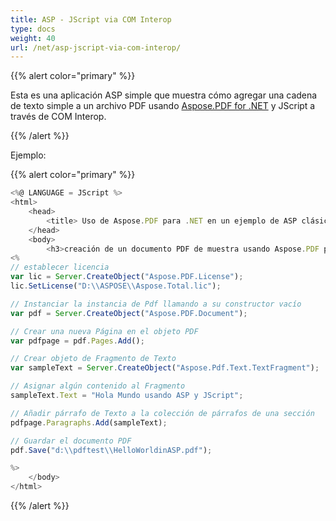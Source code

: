 ```yaml
---
title: ASP - JScript via COM Interop
type: docs
weight: 40
url: /net/asp-jscript-via-com-interop/
---
```

{{% alert color="primary" %}}

Esta es una aplicación ASP simple que muestra cómo agregar una cadena de texto simple a un archivo PDF usando [Aspose.PDF for .NET](/pdf/net/) y JScript a través de COM Interop.

{{% /alert %}}

Ejemplo:

{{% alert color="primary" %}}

```javascript
<%@ LANGUAGE = JScript %>
<html>
    <head>
        <title> Uso de Aspose.PDF para .NET en un ejemplo de ASP clásico</title>
    </head>
    <body>
        <h3>creación de un documento PDF de muestra usando Aspose.PDF para .NET con ASP clásico y JScript</h3>
<%
// establecer licencia
var lic = Server.CreateObject("Aspose.PDF.License");
lic.SetLicense("D:\\ASPOSE\\Aspose.Total.lic");

// Instanciar la instancia de Pdf llamando a su constructor vacío
var pdf = Server.CreateObject("Aspose.PDF.Document");

// Crear una nueva Página en el objeto PDF
var pdfpage = pdf.Pages.Add();

// Crear objeto de Fragmento de Texto
var sampleText = Server.CreateObject("Aspose.Pdf.Text.TextFragment");

// Asignar algún contenido al Fragmento
sampleText.Text = "Hola Mundo usando ASP y JScript";

// Añadir párrafo de Texto a la colección de párrafos de una sección
pdfpage.Paragraphs.Add(sampleText);

// Guardar el documento PDF
pdf.Save("d:\\pdftest\\HelloWorldinASP.pdf");

%>
    </body>
</html>
```
{{% /alert %}}
